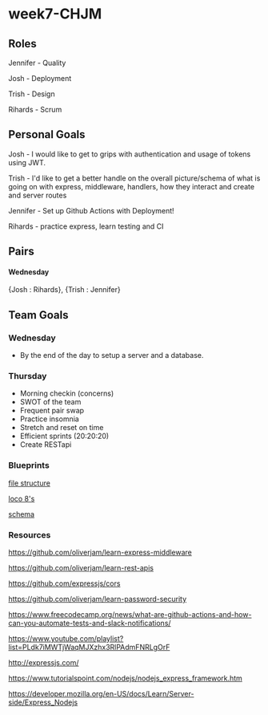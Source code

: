 # week7-CHJM

## Roles

Jennifer - Quality

Josh - Deployment

Trish - Design

Rihards - Scrum


## Personal Goals

Josh - I would like to get to grips with authentication and usage of tokens using JWT. 

Trish - I'd like to get a better handle on the overall picture/schema of what is going on with express, middleware, handlers, how they interact and create and server routes  

Jennifer - Set up Github Actions with Deployment! 

Rihards - practice express, learn testing and CI

## Pairs

#### Wednesday 

{Josh : Rihards}, {Trish : Jennifer}

## Team Goals

### Wednesday

- By the end of the day to setup a server and a database.


### Thursday

- Morning checkin (concerns)
- SWOT of the team
- Frequent pair swap
- Practice insomnia
- Stretch and reset on time
- Efficient sprints (20:20:20)
- Create RESTapi

### Blueprints

[file structure](https://miro.com/app/board/o9J_kmtEa-w=/)

[loco 8's ](https://miro.com/app/board/o9J_kmuWsLA=/)

[schema](https://dbdiagram.io/d/5f465d9e7b2e2f40e9ded631)

### Resources

https://github.com/oliverjam/learn-express-middleware

https://github.com/oliverjam/learn-rest-apis

https://github.com/expressjs/cors

https://github.com/oliverjam/learn-password-security

https://www.freecodecamp.org/news/what-are-github-actions-and-how-can-you-automate-tests-and-slack-notifications/

https://www.youtube.com/playlist?list=PLdk7iMWTjWaqMJXzhx3RlPAdmFNRLgOrF

http://expressjs.com/

https://www.tutorialspoint.com/nodejs/nodejs_express_framework.htm

https://developer.mozilla.org/en-US/docs/Learn/Server-side/Express_Nodejs
